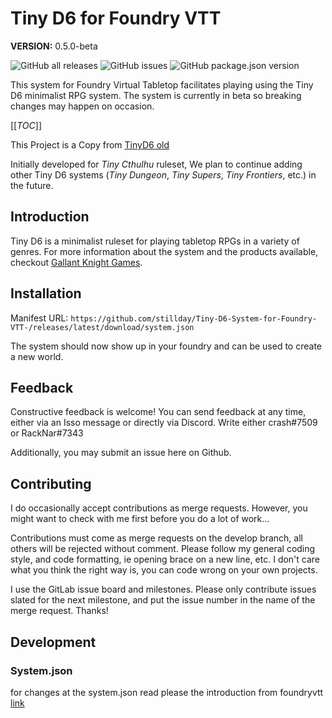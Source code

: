 # Tiny D6 for Foundry VTT

**VERSION:** 0.5.0-beta

![GitHub all releases](https://img.shields.io/github/downloads/stillday/Tiny-D6-System-for-Foundry-VTT-/total?style=for-the-badge)
![GitHub issues](https://img.shields.io/github/issues/stillday/Tiny-D6-System-for-Foundry-VTT-?style=for-the-badge)
![GitHub package.json version](https://img.shields.io/github/package-json/v/stillday/Tiny-D6-System-for-Foundry-VTT-?style=for-the-badge)

This system for Foundry Virtual Tabletop facilitates playing using the Tiny D6 minimalist RPG system. The system is currently in beta so breaking changes may happen on occasion.

[[_TOC_]]

This Project is a Copy from [TinyD6 old](https://gitlab.com/architech99/foundry-tinyd6)

Initially developed for <cite>Tiny Cthulhu</cite> ruleset, We plan to continue adding other Tiny D6 systems (<cite>Tiny Dungeon</cite>, <cite>Tiny Supers</cite>, <cite>Tiny Frontiers</cite>, etc.) in the future.

## Introduction

Tiny D6 is a minimalist ruleset for playing tabletop RPGs in a variety of genres. For more information about the system and the products available, checkout [Gallant Knight Games](https://www.gallantknightgames.com/tinyd6/).

## Installation

Manifest URL: `https://github.com/stillday/Tiny-D6-System-for-Foundry-VTT-/releases/latest/download/system.json`

The system should now show up in your foundry and can be used to create a new world.

## Feedback

Constructive feedback is welcome! You can send feedback at any time, either via an Isso message or directly via Discord.
Write either crash#7509 or RackNar#7343

Additionally, you may submit an issue here on Github.

## Contributing

I do occasionally accept contributions as merge requests.  However, you might want to check with me first
before you do a lot of work...

Contributions must come as merge requests on the develop branch, all others will be rejected without comment. Please follow my general coding style, and code formatting, ie opening brace on a new line, etc.  I don't care what 
you think the right way is, you can code wrong on your own projects.

I use the GitLab issue board and milestones.  Please only contribute issues slated for the next milestone, and put
the issue number in the name of the merge request.  Thanks!

## Development
### System.json
for changes at the system.json read please the introduction from foundryvtt [link](https://foundryvtt.com/article/manifest-migration-guide/)

